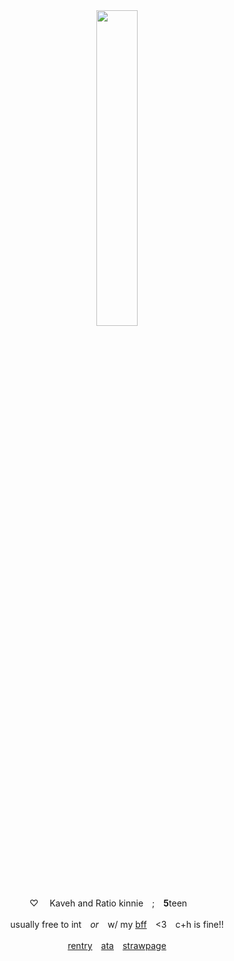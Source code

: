 <div align="center">
  


　　‎
  
<p align="center">
<img src="https://files.catbox.moe/mg2nyx.png" width="36%" height="36%"> 
</p>


<div id="header" align="center">


♡ 　Kaveh and Ratio kinnie　;　**5**teen　　‎


usually free to int　*or*　w/ my [bff](https://github.com/hitchikerb)　‎<3　‎c+h is fine!!

[rentry](https://rentry.co/forkin)　[ata](https://Vivienne.atabook.org/)　[strawpage](https://Ratios-husband.straw.page/)
